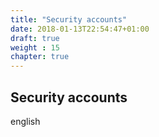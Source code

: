 ```yaml
---
title: "Security accounts"
date: 2018-01-13T22:54:47+01:00
draft: true
weight : 15
chapter: true
---
```

## Security accounts
english
